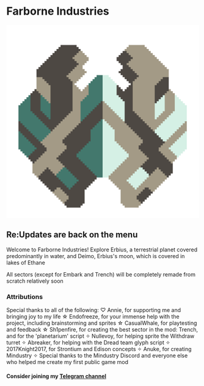 # Farborne Industries
![banner](icon.png)

## Re:Updates are back on the menu 
Welcome to Farborne Industries! Explore Erbius, a terrestrial planet covered predominantly in water, and Deimo, Erbius's moon, which is covered in lakes of Ethane

All sectors (except for Embark and Trench) will be completely remade from scratch relatively soon

### Attributions
Special thanks to all of the following:
♡  Annie, for supporting me and bringing joy to my life
☆  Endofreeze, for your immense help with the project, including brainstorming and sprites
☆  CasualWhale, for playtesting and feedback
☆  Sh1penfire, for creating the best sector in the mod: Trench, and for the 'planetarium' script
✧  Nullevoy, for helping sprite the Withdraw turret
✧  Abreaker, for helping with the Dread team glyph script
✧  2017Knight2017, for Strontium and Edison concepts
✧  Anuke, for creating Mindustry
✧  Special thanks to the Mindustry Discord and everyone else who helped me create my first public game mod

#### Consider joining my [Telegram channel](https://t.me/farborne) 

